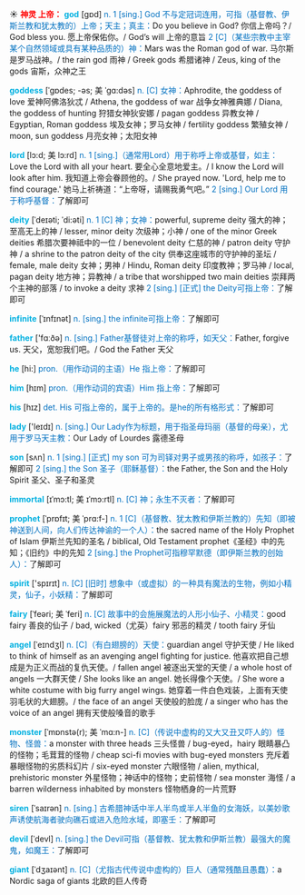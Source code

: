 ☀ <font color="red">**神灵 上帝：**</font>
<font color="sky blue">**god**</font> [ɡɒd] 
<font color="#0070c0">n. 1 [sing.] God 不与定冠词连用，可指（基督教、伊斯兰教和犹太教的）上帝；天主；真主：</font>Do you believe in God? 你信上帝吗？/ God bless you. 愿上帝保佑你。/ God’s will 上帝的意旨 <font color="#0070c0">2 [C]（某些宗教中主宰某个自然领域或具有某种品质的）神：</font>Mars was the Roman god of war. 马尔斯是罗马战神。/ the rain god 雨神 / Greek gods 希腊诸神 / Zeus, king of the gods 宙斯，众神之王 
           
<font color="sky blue">**goddess**</font> [ˈgɒdes; -əs; 美 ˈgɑ:dəs]
<font color="#0070c0">n. [C] 女神：</font>Aphrodite, the goddess of love 爱神阿佛洛狄忒 / Athena, the goddess of war 战争女神雅典娜 / Diana, the goddess of hunting 狩猎女神狄安娜 / pagan goddess 异教女神 / Egyptian, Roman goddess 埃及女神；罗马女神 / fertility goddess 繁殖女神 / moon, sun goddess 月亮女神；太阳女神

<font color="sky blue">**lord**</font> [lɔ:d; 美 lɔ:rd]
<font color="#0070c0">n. 1 [sing.]（通常用Lord）用于称呼上帝或基督，如主：</font>Love the Lord with all your heart. 要全心全意地爱主。/ I know the Lord will look after him. 我知道上帝会眷顾他的。/ She prayed now. 'Lord, help me to find courage.' 她马上祈祷道：“上帝呀，请赐我勇气吧。” <font color="#0070c0">2 [sing.] Our Lord 用于称呼基督：</font>了解即可
           
<font color="sky blue">**deity**</font> [ˈdeɪəti; ˈdi:əti]
<font color="#0070c0">n. 1 [C] 神；女神：</font>powerful, supreme deity 强大的神；至高无上的神 / lesser, minor deity 次级神；小神 / one of the minor Greek deities 希腊次要神祗中的一位 / benevolent deity 仁慈的神 / patron deity 守护神 / a shrine to the patron deity of the city 供奉这座城市的守护神的圣坛 / female, male deity 女神；男神 / Hindu, Roman deity 印度教神；罗马神 / local, pagan deity 地方神；异教神 / a tribe that worshipped two main deities 崇拜两个主神的部落 / to invoke a deity 求神 <font color="#0070c0">2 [sing.] [正式] the Deity可指上帝：</font>了解即可

<font color="sky blue">**infinite**</font> [ˈɪnfɪnət]
<font color="#0070c0">n. [sing.] the infinite可指上帝：</font>了解即可

<font color="sky blue">**father**</font> ['fɑːðə] 
<font color="#0070c0">n. [sing.] Father基督徒对上帝的称呼，如天父：</font>Father, forgive us. 天父，宽恕我们吧。/ God the Father 天父
           
<font color="sky blue">**he**</font> [hi:] 
<font color="#0070c0">pron.（用作动词的主语）He 指上帝：</font>了解即可

<font color="sky blue">**him**</font> [hɪm] 
<font color="#0070c0">pron.（用作动词的宾语）Him 指上帝：</font>了解即可

<font color="sky blue">**his**</font> [hɪz] 
<font color="#0070c0">det. His 可指上帝的，属于上帝的。是he的所有格形式：</font>了解即可
           
<font color="sky blue">**lady**</font> ['leɪdɪ] 
<font color="#0070c0">n. [sing.] Our Lady作为标题，用于指圣母玛丽（基督的母亲），尤用于罗马天主教：</font>Our Lady of Lourdes 露德圣母

<font color="sky blue">**son**</font> [sʌn] 
<font color="#0070c0">n. 1 [sing.] [正式] my son 可为司铎对男子或男孩的称呼，如孩子：</font>了解即可 <font color="#0070c0">2 [sing.] the Son 圣子（耶稣基督）：</font>the Father, the Son and the Holy Spirit 圣父、圣子和圣灵
           
<font color="sky blue">**immortal**</font> [ɪˈmɔ:tl; 美 ɪˈmɔ:rtl]
<font color="#0070c0">n. [C] 神；永生不灭者：</font>了解即可
           
<font color="sky blue">**prophet**</font> [ˈprɒfɪt; 美 ˈprɑ:f-]
<font color="#0070c0">n. 1 [C]（基督教、犹太教和伊斯兰教的）先知（即被神送到人间，向人们传达神谕的一个人）：</font>the sacred name of the Holy Prophet of Islam 伊斯兰先知的圣名 / biblical, Old Testament prophet《圣经》中的先知；《旧约》中的先知 <font color="#0070c0">2 [sing.] the Prophet可指穆罕默德（即伊斯兰教的创始人）：</font>了解即可

<font color="sky blue">**spirit**</font> ['spɪrɪt] 
<font color="#0070c0">n. [C] [旧时] 想象中（或虚拟）的一种具有魔法的生物，例如小精灵，仙子，小妖精：</font>了解即可
           
<font color="sky blue">**fairy**</font> [ˈfeəri; 美 ˈferi]
<font color="#0070c0">n. [C] 故事中的会施展魔法的人形小仙子、小精灵：</font>good fairy 善良的仙子 / bad, wicked（尤英）fairy 邪恶的精灵 / tooth fairy 牙仙
           
<font color="sky blue">**angel**</font> [ˈeɪndʒl]
<font color="#0070c0">n. [C]（有白翅膀的）天使：</font>guardian angel 守护天使 / He liked to think of himself as an avenging angel fighting for justice. 他喜欢把自己想成是为正义而战的复仇天使。/ fallen angel 被逐出天堂的天使 / a whole host of angels 一大群天使 / She looks like an angel. 她长得像个天使。/ She wore a white costume with big furry angel wings. 她穿着一件白色戏装，上面有天使羽毛状的大翅膀。/ the face of an angel 天使般的脸庞 / a singer who has the voice of an angel 拥有天使般嗓音的歌手

<font color="sky blue">**monster**</font> [ˈmɒnstə(r); 美 ˈmɑ:n-]
<font color="#0070c0">n. [C]（传说中虚构的又大又丑又吓人的）怪物、怪兽：</font>a monster with three heads 三头怪兽 / bug-eyed，hairy 眼睛暴凸的怪物；毛茸茸的怪物 / cheap sci-fi movies with bug-eyed monsters 充斥着暴眼怪物的劣质科幻片 / six-eyed monster 六眼怪物 / alien, mythical, prehistoric monster 外星怪物；神话中的怪物；史前怪物 / sea monster 海怪 / a barren wilderness inhabited by monsters 怪物栖身的一片荒野 
           
<font color="sky blue">**siren**</font> [ˈsaɪrən]
<font color="#0070c0">n. [sing.] 古希腊神话中半人半鸟或半人半鱼的女海妖，以美妙歌声诱使航海者驶向礁石或进入危险水域，即塞壬：</font>了解即可
       
<font color="sky blue">**devil**</font> [ˈdevl]
<font color="#0070c0">n. [sing.] the Devil可指（基督教、犹太教和伊斯兰教）最强大的魔鬼，如魔王：</font>了解即可

<font color="sky blue">**giant**</font> [ˈdʒaɪənt]
<font color="#0070c0">n. [C]（尤指古代传说中虚构的）巨人（通常残酷且愚蠢）：</font>a Nordic saga of giants 北欧的巨人传奇